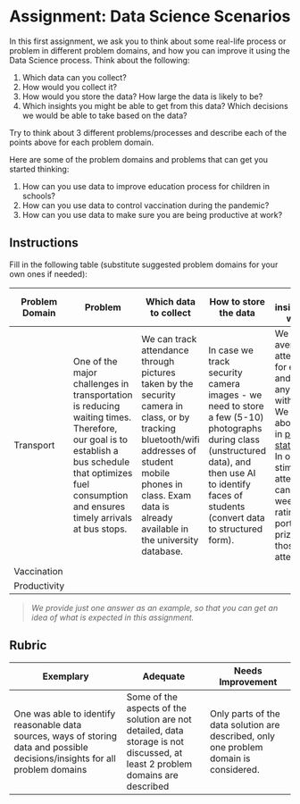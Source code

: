 # Assignment: Data Science Scenarios

In this first assignment, we ask you to think about some real-life process or problem in different problem domains, and how you can improve it using the Data Science process. Think about the following:

1. Which data can you collect?
1. How would you collect it?
1. How would you store the data? How large the data is likely to be?
1. Which insights you might be able to get from this data? Which decisions we would be able to take based on the data?

Try to think about 3 different problems/processes and describe each of the points above for each problem domain.

Here are some of the problem domains and problems that can get you started thinking:

1. How can you use data to improve education process for children in schools?
1. How can you use data to control vaccination during the pandemic?
1. How can you use data to make sure you are being productive at work?
## Instructions

Fill in the following table (substitute suggested problem domains for your own ones if needed):

| Problem Domain | Problem | Which data to collect | How to store the data | Which insights/decisions we can make | 
|----------------|---------|-----------------------|-----------------------|--------------------------------------|
| Transport |One of the major challenges in transportation is reducing waiting times. Therefore, our goal is to establish a bus schedule that optimizes fuel consumption and ensures timely arrivals at bus stops.| We can track attendance through pictures taken by the security camera in class, or by tracking bluetooth/wifi addresses of student mobile phones in class. Exam data is already available in the university database. | In case we track security camera images - we need to store a few (5-10) photographs during class (unstructured data), and then use AI to identify faces of students (convert data to structured form). | We can compute average attendance data for each student, and see if there is any correlation with exam grades. We will talk more about correlation in [probability and statistics](../../04-stats-and-probability/README.md) section. In order to stimulate student attendance, we can publish the weekly attendance rating on school portal, and draw prizes among those with highest attendance. |
| Vaccination | | | | |
| Productivity | | | | |

> *We provide just one answer as an example, so that you can get an idea of what is expected in this assignment.*

## Rubric

Exemplary | Adequate | Needs Improvement
--- | --- | -- |
One was able to identify reasonable data sources, ways of storing data and possible decisions/insights for all problem domains | Some of the aspects of the solution are not detailed, data storage is not discussed, at least 2 problem domains are described | Only parts of the data solution are described, only one problem domain is considered.
